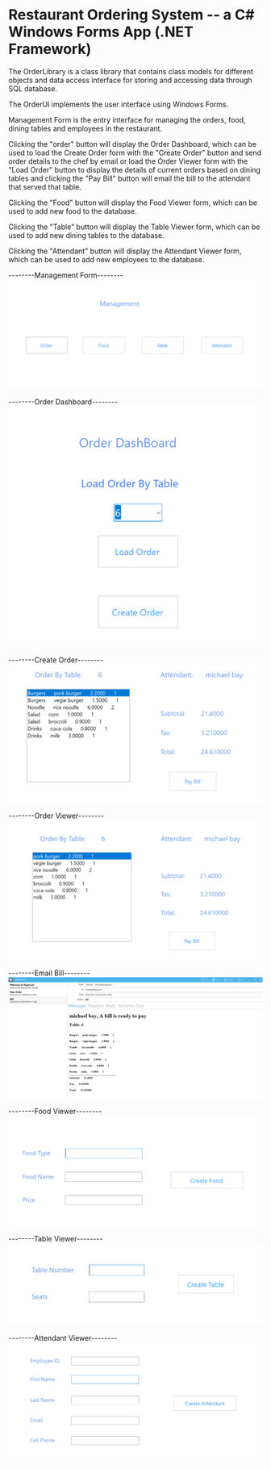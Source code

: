 # Restaurant Ordering System -- a C# Windows Forms App (.NET Framework)

The OrderLibrary is a class library that contains class models for different objects and data access interface for storing and accessing data through SQL database.

The OrderUI implements the user interface using Windows Forms. 

Management Form is the entry interface for managing the orders, food, dining tables and employees in the restaurant.

Clicking the "order" button will display the Order Dashboard, which can be used to load the Create Order form with the "Create Order" button and send order details to the chef by email or load the Order Viewer form with the "Load Order" button to display the details of current orders based on dining tables and clicking the "Pay Bill" button will email the bill to the attendant that served that table.  

Clicking the "Food" button will display the Food Viewer form, which can be used to add new food to the database.

Clicking the "Table" button will display the Table Viewer form, which can be used to add new dining tables to the database.

Clicking the "Attendant" button will display the Attendant Viewer form, which can be used to add new employees to the database.




--------Management Form--------
<img src="./Management_DashBoard.png">


--------Order Dashboard--------
<img src="./Order_DashBoard.png">



--------Create Order--------
<img src="./formViews/Create_Order.png">



--------Order Viewer--------
<img src="./Order_Viewer.png">



--------Email Bill--------
<img src="./formViews/Bill_Email.png">



--------Food Viewer--------
<img src="./Food_Viewer.png">



--------Table Viewer--------
<img src="./Table_Viewer.png">




--------Attendant Viewer--------
<img src="./Employee_Viewer.png">
